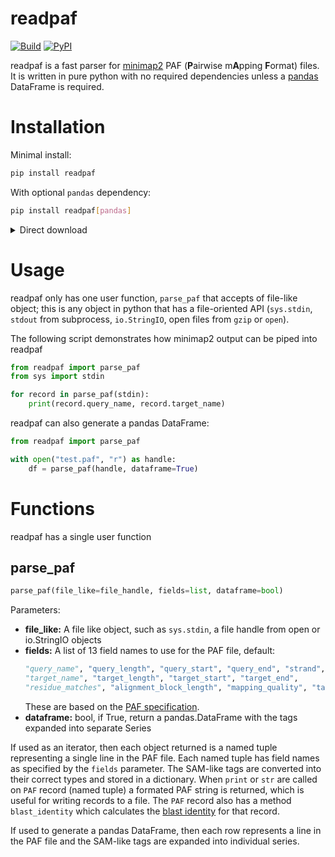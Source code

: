 readpaf
=======
[![Build](https://github.com/alexomics/read-paf/actions/workflows/main.yml/badge.svg)](https://github.com/alexomics/read-paf/actions/workflows/main.yml)
[![PyPI](https://img.shields.io/pypi/v/readpaf)](https://pypi.org/p/readpaf)

readpaf is a fast parser for [minimap2](https://github.com/lh3/minimap2) PAF 
(**P**airwise m**A**pping **F**ormat) files. It is written in pure python with
no required dependencies unless a [pandas](https://pandas.pydata.org/) DataFrame 
is required.


Installation
===
Minimal  install:
```bash
pip install readpaf
```

With optional `pandas` dependency:
```bash
pip install readpaf[pandas]
```

<details>
  <summary>Direct download</summary>
As readpaf is a self contained module it can be installed by downloading just 
the module. The latest version is available from:

```
https://raw.githubusercontent.com/alexomics/read-paf/main/readpaf.py
```

or a specific version can be downloaded from a release/tag like so:

```bash
https://raw.githubusercontent.com/alexomics/read-paf/v0.0.5/readpaf.py
```
[PyPI](https://pypi.org/p/readpaf) is the recommended install method.
</details>

Usage
===

readpaf only has one user function, `parse_paf` that accepts of file-like object; this 
is any object in python that has a file-oriented API (`sys.stdin`, `stdout` from subprocess, 
`io.StringIO`, open files from `gzip` or `open`).  

The following script demonstrates how minimap2 output can be piped into readpaf 

```python
from readpaf import parse_paf
from sys import stdin

for record in parse_paf(stdin):
    print(record.query_name, record.target_name)
```

readpaf can also generate a pandas DataFrame:

```python
from readpaf import parse_paf

with open("test.paf", "r") as handle:
    df = parse_paf(handle, dataframe=True)

```

Functions
===

readpaf has a single user function

parse_paf
---

```python
parse_paf(file_like=file_handle, fields=list, dataframe=bool)
```
Parameters:

 - **file_like:** A file like object, such as `sys.stdin`, a file handle from open or io.StringIO objects
 - **fields:** A list of 13 field names to use for the PAF file, default:
    ```python
    "query_name", "query_length", "query_start", "query_end", "strand",
    "target_name", "target_length", "target_start", "target_end",
    "residue_matches", "alignment_block_length", "mapping_quality", "tags"
    ```
    These are based on the [PAF specification](https://github.com/lh3/miniasm/blob/master/PAF.md).
 - **dataframe:** bool, if True, return a pandas.DataFrame with the tags expanded into separate Series
 
If used as an iterator, then each object returned is a named tuple representing a single line in the PAF file. 
Each named tuple has field names as specified by the `fields` parameter. The SAM-like tags are converted into 
their correct types and stored in a dictionary. When `print` or `str` are called on `PAF` record (named tuple) 
a formated PAF string is returned, which is useful for writing records to a file. The `PAF` record also has a 
method `blast_identity` which calculates the [blast identity](https://lh3.github.io/2018/11/25/on-the-definition-of-sequence-identity) for
that record.

If used to generate a pandas DataFrame, then each row represents a line in the PAF file and the SAM-like tags 
are expanded into individual series.
